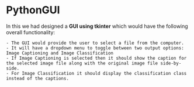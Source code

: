 # PythonGUI
In this we had designed a **GUI using tkinter** which would have the following overall functionality:

    - The GUI would provide the user to select a file from the computer.
    - It will have a dropdown menu to toggle between two output options: Image Captioning and Image Classification
    - If Image Captioning is selected then it should show the caption for the selected image file along with the original image file side-by-side.
    - For Image Classification it should display the classification class instead of the captions.


